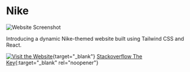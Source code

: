 # Nike
![Website Screenshot](https://github.com/Silvercrow0251/Nike/assets/77614961/13417740-a8f3-43d5-a63b-8210b7e205f9)

Introducing a dynamic Nike-themed website built using Tailwind CSS and React.

[![Visit the Website](https://img.shields.io/badge/Visit%20the%20Website-%232a4494?style=for-the-badge&logo=google%20chrome&logoColor=white)](https://silvercrow0251.netlify.app/){target="_blank"}
[Stackoverflow The Key](https://stackoverflow.blog/2021/03/31/the-key-copy-paste/){:target="_blank" rel="noopener"}

